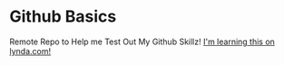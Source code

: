 # Github Basics
Remote Repo to Help me Test Out My Github Skillz!
[I'm learning this on lynda.com!](http://lynda.com)

